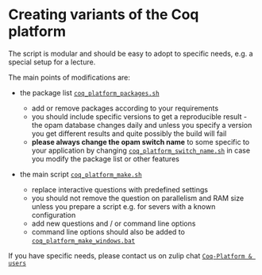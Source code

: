 # Creating variants of the Coq platform

The script is modular and should be easy to adopt to specific needs, e.g. a special setup for a lecture.

The main points of modifications are:

- the package list [`coq_platform_packages.sh`](/coq_platform_packages.sh)
  - add or remove packages according to your requirements
  - you should include specific versions to get a reproducible result - the opam database changes daily and unless you specify a
    version you get different results and quite possibly the build will fail
  - **please always change the opam switch name** to some specific to your application by changing [`coq_platform_switch_name.sh`](/coq_platform_switch_name.sh) in case you modify the package list or other features

- the main script [`coq_platform_make.sh`](/coq_platform_make.sh)
  - replace interactive questions with predefined settings
  - you should not remove the question on parallelism and RAM size unless you prepare a script e.g. for severs with a known configuration
  - add new questions and / or command line options
  - command line options should also be added to [`coq_platform_make_windows.bat`](/coq_platform_make_windows.bat)

If you have specific needs, please contact us on zulip chat [`Coq-Platform & users`](https://coq.zulipchat.com/#narrow/stream/250632-Coq-Platform.20devs.20.26.20users)